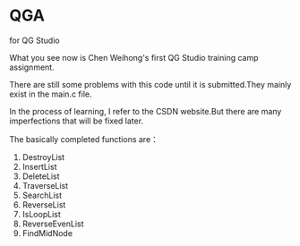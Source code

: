 # QGA

for QG Studio

What you see now is Chen Weihong's first QG Studio training camp assignment.

There are still some problems with this code until it is submitted.They mainly exist in the main.c file.

In the process of learning, I refer to the CSDN website.But there are many imperfections that will be fixed later.

The basically completed functions are：

1. DestroyList
2. InsertList
3. DeleteList
4. TraverseList
5. SearchList
6. ReverseList
7. IsLoopList
8. ReverseEvenList
9. FindMidNode
